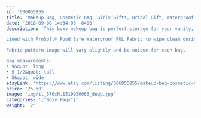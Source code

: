 ```yaml
---
id: '606055855'
title: 'Makeup Bag, Cosmetic Bag, Girly Gifts, Bridal Gift, Waterproof Makeup Bag, Large Makeup Bag, Gifts for Friends Birthday, Rose Print, Printed'
date: '2018-09-08 14:34:03 -0400'
description: 'This boxy makeup bag is perfect storage for your vanity, or bathroom sink. It has a lot of room to store everything from makeup palettes, brushes, to your everyday essentials. Great for travel, lined with sturdy interfacing and handle attached to the side.

Lined with ProSoft® Food Safe Waterproof PUL Fabric to wipe clean during use. 

Fabric pattern image will vary slightly and be unique for each bag.

Bag measurements:
• 9&quot; long
• 5 1/2&quot; tall
• 5&quot; wide'
etsyLink: 'https://www.etsy.com/listing/606055855/makeup-bag-cosmetic-bag-girly-gifts?utm_source=synctostaticsite&utm_medium=api&utm_campaign=api'
price: '25.50'
image: 'img/il_570xN.1519930063_deqb.jpg'
categories: '["Boxy Bags"]'
weight: '2'
---
```

